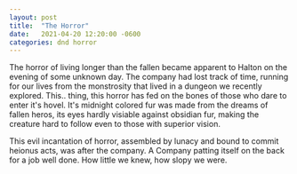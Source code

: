 ```yaml
---
layout: post
title:  "The Horror"
date:   2021-04-20 12:20:00 -0600
categories: dnd horror
---
```


The horror of living longer than the fallen became apparent to Halton on the evening of some unknown day. The company had lost track of time, running for our lives from the monstrosity that lived in a dungeon we recently explored. This.. thing, this horror has fed on the bones of those who dare to enter it's hovel. It's midnight colored fur was made from the dreams of fallen heros, its eyes hardly visiable against obsidian fur, making the creature hard to follow even to those with superior vision.

This evil incantation of horror, assembled by lunacy and bound to commit heionus acts, was after the company. A Company patting itself on the back for a job well done. How little we knew, how slopy we were. 